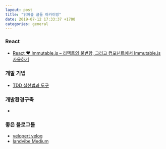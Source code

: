 ```yaml
---
layout: post
title: "읽어볼 글들 아카이빙"
date: 2019-07-12 17:33:37 +1700
categories: general
---
```

### React
- [React ❤️ Immutable.js – 리액트의 불변함, 그리고 컴포넌트에서 Immutable.js 사용하기](https://velopert.com/3486)


### 개발 기법
- [TDD 실천법과 도구](https://repo.yona.io/doortts/blog/issue/1?fbclid=IwAR1nmJBfjTn3pE5kY43HveCCKUBKIeYm2EGxLMZHEnlhbzuUhlVwvap0GcU)

### 개발환경구축
- 

### 좋은 블로그들
- [velopert velog](https://velog.io/@velopert)
- [landvibe Medium](https://medium.com/@ljs0705)
